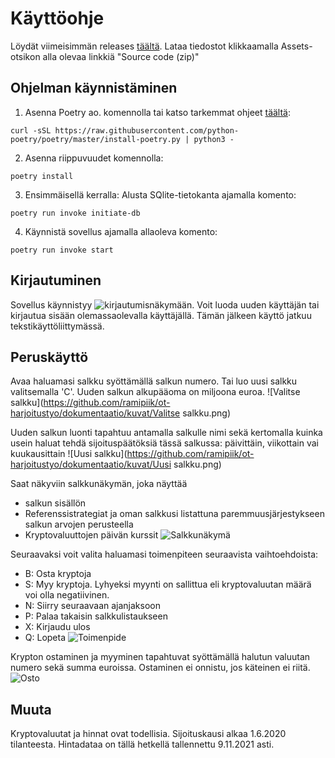# Käyttöohje
Löydät viimeisimmän releases [täältä](https://github.com/ramipiik/ot-harjoitustyo/releases). Lataa tiedostot klikkaamalla Assets-otsikon alla olevaa linkkiä "Source code (zip)"

## Ohjelman käynnistäminen
1. Asenna Poetry ao. komennolla tai katso tarkemmat ohjeet [täältä](https://python-poetry.org/docs/#installation): 
```
curl -sSL https://raw.githubusercontent.com/python-poetry/poetry/master/install-poetry.py | python3 -
```

2. Asenna riippuvuudet komennolla:
```
poetry install
```

3. Ensimmäisellä kerralla: Alusta SQlite-tietokanta ajamalla komento:
```
poetry run invoke initiate-db
```

4. Käynnistä sovellus ajamalla allaoleva komento:
```
poetry run invoke start
```
## Kirjautuminen
Sovellus käynnistyy ![kirjautumisnäkymään](https://github.com/ramipiik/ot-harjoitustyo/dokumentaatio/kuvat/Kirjautumisnäkymä.png).
Voit luoda uuden käyttäjän tai kirjautua sisään olemassaolevalla käyttäjällä.
Tämän jälkeen käyttö jatkuu tekstikäyttöliittymässä.

## Peruskäyttö
Avaa haluamasi salkku syöttämällä salkun numero. Tai luo uusi salkku valitsemalla 'C'. Uuden salkun alkupääoma on miljoona euroa. 
![Valitse salkku](https://github.com/ramipiik/ot-harjoitustyo/dokumentaatio/kuvat/Valitse salkku.png)

Uuden salkun luonti tapahtuu antamalla salkulle nimi sekä kertomalla kuinka usein haluat tehdä sijoituspäätöksiä tässä salkussa: päivittäin, viikottain vai kuukausittain
![Uusi salkku](https://github.com/ramipiik/ot-harjoitustyo/dokumentaatio/kuvat/Uusi salkku.png)

Saat näkyviin salkkunäkymän, joka näyttää
* salkun sisällön
* Referenssistrategiat ja oman salkkusi listattuna paremmuusjärjestykseen salkun arvojen perusteella
* Kryptovaluuttojen päivän kurssit
![Salkkunäkymä](https://github.com/ramipiik/ot-harjoitustyo/dokumentaatio/kuvat/Salkkunäkymä.png)

Seuraavaksi voit valita haluamasi toimenpiteen seuraavista vaihtoehdoista:
* B: Osta kryptoja
* S: Myy kryptoja. Lyhyeksi myynti on sallittua eli kryptovaluutan määrä voi olla negatiivinen.
* N: Siirry seuraavaan ajanjaksoon
* P: Palaa takaisin salkkulistaukseen
* X: Kirjaudu ulos
* Q: Lopeta
![Toimenpide](https://github.com/ramipiik/ot-harjoitustyo/dokumentaatio/kuvat/Toimenpide.png)

Krypton ostaminen ja myyminen tapahtuvat syöttämällä halutun valuutan numero sekä summa euroissa. Ostaminen ei onnistu, jos käteinen ei riitä.
![Osto](https://github.com/ramipiik/ot-harjoitustyo/dokumentaatio/kuvat/Osto.png)

## Muuta
Kryptovaluutat ja hinnat ovat todellisia. Sijoituskausi alkaa 1.6.2020 tilanteesta. Hintadataa on tällä hetkellä tallennettu 9.11.2021 asti.